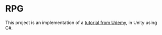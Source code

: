 # RPG

This project is an implementation of a [tutorial from Udemy](https://www.udemy.com/course/aprende-a-crear-un-videojuego-rpg-en-2d-con-unity-2021/), in Unity using C#.
